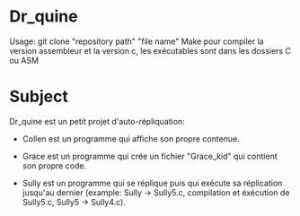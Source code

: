# Dr_quine
Usage: git clone "repository path" "file name"
Make pour compiler la version assembleur et la version c, les exécutables sont dans les dossiers C ou ASM
# Subject
Dr_quine est un petit projet d'auto-répliquation:
  - Collen est un programme qui affiche son propre contenue.
  
  - Grace est un programme qui crée un fichier "Grace_kid" qui contient son propre code.
  
  - Sully est un programme qui se réplique puis qui exécute sa réplication jusqu'au dernier (example: Sully -> Sully5.c, compilation et éxécution de Sully5.c, Sully5 -> Sully4.c).
